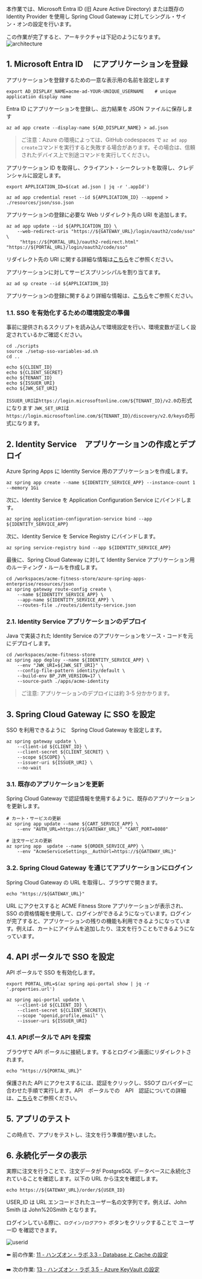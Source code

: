 本作業では、Microsoft Entra ID (旧 Azure Active Directory) または既存の Identity Provider を使用し Spring Cloud Gateway に対してシングル・サイン・オンの設定を行います。

この作業が完了すると、アーキテクチャは下記のようになります。
![architecture](images/scg-sso-services.png) 

## 1. Microsoft Entra ID 　にアプリケーションを登録

アプリケーションを登録するための一意な表示用の名前を設定します

```shell
export AD_DISPLAY_NAME=acme-ad-YOUR-UNIQUE_USERNAME    # unique application display name
```

Entra ID にアプリケーションを登録し、出力結果を JSON ファイルに保存します

```shell
az ad app create --display-name ${AD_DISPLAY_NAME} > ad.json
```

> ご注意：Azure の環境によっては、GitHub codespaces で `az ad app create`コマンドを実行すると失敗する場合があります。その場合は、信頼されたデバイス上で別途コマンドを実行してください。

アプリケーション ID を取得し、クライアント・シークレットを取得し、クレデンシャルに設定します。

```shell
export APPLICATION_ID=$(cat ad.json | jq -r '.appId')

az ad app credential reset --id ${APPLICATION_ID} --append > ./resources/json/sso.json
```

アプリケーションの登録に必要な Web リダイレクト先の URI を追加します。

```shell
az ad app update --id ${APPLICATION_ID} \
    --web-redirect-uris "https://${GATEWAY_URL}/login/oauth2/code/sso" \
     "https://${PORTAL_URL}/oauth2-redirect.html" "https://${PORTAL_URL}/login/oauth2/code/sso"
```

リダイレクト先の URI に関する詳細な情報は[こちら](https://learn.microsoft.com/ja-jp/azure/active-directory/develop/quickstart-register-app#add-a-redirect-uri)をご参照ください。

アプリケーションに対してサービスプリンシパルを割り当てます。

```shell
az ad sp create --id ${APPLICATION_ID}
```

アプリケーションの登録に関するより詳細な情報は、[こちら](https://learn.microsoft.com/ja-jp/azure/active-directory/develop/quickstart-register-app)をご参照ください。

### 1.1. SSO を有効化するための環境設定の準備

事前に提供されるスクリプトを読み込んで環境設定を行い、環境変数が正しく設定されているかご確認ください。

```shell
cd ./scripts
source ./setup-sso-variables-ad.sh
cd ..

echo ${CLIENT_ID}
echo ${CLIENT_SECRET}
echo ${TENANT_ID}
echo ${ISSUER_URI}
echo ${JWK_SET_URI}
```

`ISSUER_URI`は`https://login.microsoftonline.com/${TENANT_ID}/v2.0`の形式になります
`JWK_SET_URI`は`https://login.microsoftonline.com/${TENANT_ID}/discovery/v2.0/keys`の形式になります。

## 2. Identity Service　アプリケーションの作成とデプロイ

Azure Spring Apps に Identity Service 用のアプリケーションを作成します。

```shell
az spring app create --name ${IDENTITY_SERVICE_APP} --instance-count 1 --memory 1Gi
```

次に、Identity Service を Application Configuration Service にバインドします。

```shell
az spring application-configuration-service bind --app ${IDENTITY_SERVICE_APP}
```

次に、Identity Service を Service Registry にバインドします。

```shell
az spring service-registry bind --app ${IDENTITY_SERVICE_APP}
```

最後に、Spring Cloud Gateway に対して Identity Service アプリケーション用のルーティング・ルールを作成します。

```shell
cd /workspaces/acme-fitness-store/azure-spring-apps-enterprise/resources/json
az spring gateway route-config create \
    --name ${IDENTITY_SERVICE_APP} \
    --app-name ${IDENTITY_SERVICE_APP} \
    --routes-file ./routes/identity-service.json
```

### 2.1.  Identity Service アプリケーションのデプロイ

Java で実装された Identity Service のアプリケーションをソース・コードを元にデプロイします。

```shell
cd /workspaces/acme-fitness-store
az spring app deploy --name ${IDENTITY_SERVICE_APP} \
    --env "JWK_URI=${JWK_SET_URI}" \
    --config-file-pattern identity/default \
    --build-env BP_JVM_VERSION=17 \
    --source-path ./apps/acme-identity
```

> ご注意: アプリケーションのデプロイには約 3-5 分かかります。

## 3. Spring Cloud Gateway に SSO を設定

SSO を利用できるように　Spring Cloud Gateway を設定します。

```shell
az spring gateway update \
    --client-id ${CLIENT_ID} \
    --client-secret ${CLIENT_SECRET} \
    --scope ${SCOPE} \
    --issuer-uri ${ISSUER_URI} \
    --no-wait
```

### 3.1. 既存のアプリケーションを更新

Spring Cloud Gateway で認証情報を使用するように、既存のアプリケーションを更新します。

```shell
# カート・サービスの更新
az spring app update --name ${CART_SERVICE_APP} \
    --env "AUTH_URL=https://${GATEWAY_URL}" "CART_PORT=8080" 
    
# 注文サービスの更新
az spring app  update --name ${ORDER_SERVICE_APP} \
    --env "AcmeServiceSettings__AuthUrl=https://${GATEWAY_URL}" 
```

### 3.2. Spring Cloud Gateway を通じてアプリケーションにログイン

Spring Cloud Gateway の URL を取得し、ブラウザで開きます。

```shell
echo "https://${GATEWAY_URL}"
```

URL にアクセスすると ACME Fitness Store アプリケーションが表示され、SSO の資格情報を使用して、ログインができるようになっています。ログインが完了すると、アプリケーションの残りの機能も利用できるようになっています。例えば、カートにアイテムを追加したり、注文を行うこともできるようになっています。

## 4. API ポータルで SSO を設定

API ポータルで SSO を有効化します。

```shell
export PORTAL_URL=$(az spring api-portal show | jq -r '.properties.url')

az spring api-portal update \
    --client-id ${CLIENT_ID} \
    --client-secret ${CLIENT_SECRET}\
    --scope "openid,profile,email" \
    --issuer-uri ${ISSUER_URI}
```

### 4.1. APIポータルで API を探索

ブラウザで API ポータルに接続します。するとログイン画面にリダイレクトされます。

```shell
echo "https://${PORTAL_URL}"
```

保護された API にアクセスするには、認証をクリックし、SSOプ ロバイダーに合わせた手順で実行します。API　ポータルでの　API　認証についての詳細は、[こちら](https://docs.vmware.com/en/API-portal-for-VMware-Tanzu/1.0/api-portal-1-0.pdf)をご参照ください。

## 5. アプリのテスト

この時点で、アプリをテストし、注文を行う準備が整いました。

## 6. 永続化データの表示

実際に注文を行うことで、注文データが PostgreSQL データベースに永続化されていることを確認します。以下の URL から注文を確認します。

```text
echo https://${GATEWAY_URL}/order/${USER_ID}
```

USER_ID は URL エンコードされたユーザー名の文字列です。例えば、John Smith は John%20Smith となります。

ログインしている際に、`ログイン/ログアウト` ボタンをクリックすることで ユーザーID を確認できます。

![userid](images/user-id.png) 

⬅️ 前の作業: [11 - ハンズオン・ラボ 3.3 - Database と Cache の設定](../11-hol-3.3-configure-database-cache/README.md)

➡️ 次の作業: [13 - ハンズオン・ラボ 3.5 - Azure KeyVault の設定](../13-hol-3.5-configure-azure-keyvault/README.md)